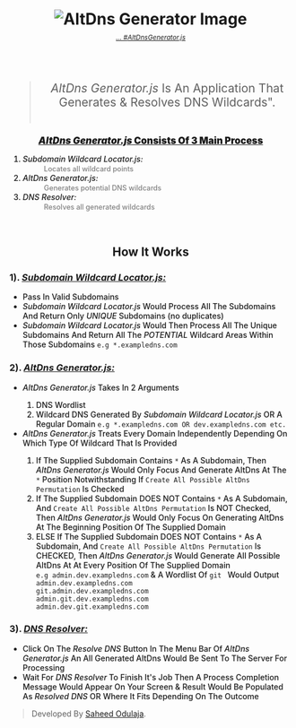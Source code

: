 <h1 align= "center">
<img src="./public/AltDnsGeneratorLogo.PNG" alt="AltDns Generator Image">
<!-- <ins><em>AltDns Generator.js</em></ins> -->
</h1> 
<h6 align= "center" style="color: grey; margin-top: -10px"><small><a href="#">... #<em>AltDnsGenerator.js</em></a></small></h6><br />

<blockquote align="center" style="font-size: 1.5em">
    <em>AltDns Generator.js</em> Is An Application That Generates &amp; Resolves DNS Wildcards". </br></br>
</blockquote>
</hr>
<div align="center" style="font-size: 1.2em; font-weight: 900"><ins><em>AltDns Generator.js</em> Consists Of  3 Main Process</br></ins></div>
<ol>
  <li style="font-weight: 500"><em>Subdomain Wildcard Locator.js: </em>
  <br/>
  <span style="color: grey; font-size: 0.9em; margin-left: 3em">Locates all wildcard points</span></li>
  <li style="font-weight: 500"><em>AltDns Generator.js:</em>
  <br/>
  <span style="color: grey; font-size: 0.9em; margin-left: 3em">Generates potential DNS wildcards</span></li>
  <li style="font-weight: 500"><em>DNS Resolver:</em>
  <br/>
  <span style="color: grey; font-size: 0.9em; margin-left: 3em">Resolves all generated wildcards</span></li>
</ol>

<br />

<h2 align="center">How It Works</h2>
<h3>1). <ins><em>Subdomain Wildcard Locator.js:</em></ins></h3>
<ul style="font-weight: 500">
  <li>Pass In Valid Subdomains</li>
  <li><em>Subdomain Wildcard Locator.js</em> Would  Process All The Subdomains And Return Only <em>UNIQUE</em> Subdomains (no duplicates) </li>
  <li><em>Subdomain Wildcard Locator.js</em> Would Then Process All The Unique Subdomains And Return All The <em>POTENTIAL</em> Wildcard Areas Within Those Subdomains <code>e.g *.exampledns.com</code></li> 
</ul>

<h3>2). <ins><em>AltDns Generator.js:</em></ins></h3>
<ul style="font-weight: 500">
  <li><em>AltDns Generator.js </em> Takes In 2 Arguments</li>
    <ol>
      <li>DNS Wordlist</li>
      <li>Wildcard DNS Generated By <em>Subdomain Wildcard Locator.js</em> OR A Regular Domain <code>e.g *.exampledns.com OR dev.exampledns.com etc.</code> </li>
    </ol>
  <li><em>AltDns Generator.js </em> Treats Every Domain Independently Depending On Which Type Of Wildcard That Is Provided</li>
    <ol>
      <li>If The Supplied Subdomain Contains <code>*</code> As A Subdomain, Then <em>AltDns Generator.js </em> Would  Only Focus And Generate AltDns At The <code>*</code> Position Notwithstanding  If <code>Create All Possible AltDns Permutation</code> Is Checked</li>
      <li>If The Supplied Subdomain DOES NOT Contains <code>*</code> As A Subdomain, And <code>Create All Possible AltDns Permutation</code> Is NOT Checked, Then <em>AltDns Generator.js </em> Would  Only Focus On Generating AltDns At The Beginning Position Of The Supplied Domain
      <li>ELSE If The Supplied Subdomain DOES NOT Contains <code>*</code> As A Subdomain, And <code>Create All Possible AltDns Permutation</code> Is CHECKED, Then <em>AltDns Generator.js </em> Would Generate All Possible AltDns At At Every Position Of The Supplied Domain <br/> <code>e.g admin.dev.exampledns.com</code> & A Wordlist Of <code>git </code> Would Output <br/>
      <code>admin.dev.exampledns.com</code> <br/>
      <code>git.admin.dev.exampledns.com</code> <br/>
      <code>admin.git.dev.exampledns.com</code> <br/>
      <code>admin.dev.git.exampledns.com</code>
    <ol>
</ul>

<h3>3). <ins><em>DNS Resolver:</em></ins></h3>
<ul style="font-weight: 500">
  <li>Click On The <em>Resolve DNS</em> Button In The Menu Bar Of <em>AltDns Generator.js</em> An All Generated AltDns Would Be Sent To The Server For Processing</li>
  <li>Wait For <em>DNS Resolver</em> To Finish It's Job Then A Process Completion Message Would Appear On Your Screen & Result Would Be Populated As <em>Resolved DNS</em> OR Where It Fits Depending On The Outcome </li>
</ul>

> Developed By <a href="https://www.linkedin.com/in/saheed-odulaja-75111337" target="_blank" rel="noreferrer"> Saheed Odulaja</a>.
